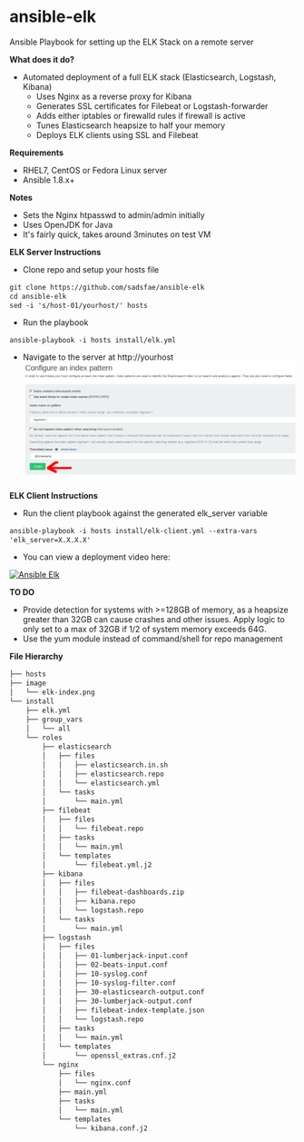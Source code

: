 ansible-elk
===========
Ansible Playbook for setting up the ELK Stack on a remote server

**What does it do?**
   - Automated deployment of a full ELK stack (Elasticsearch, Logstash, Kibana)
     * Uses Nginx as a reverse proxy for Kibana
     * Generates SSL certificates for Filebeat or Logstash-forwarder
     * Adds either iptables or firewalld rules if firewall is active
     * Tunes Elasticsearch heapsize to half your memory
     * Deploys ELK clients using SSL and Filebeat
 
**Requirements**
   - RHEL7, CentOS or Fedora Linux server
   - Ansible 1.8.x+

**Notes**
   - Sets the Nginx htpasswd to admin/admin initially
   - Uses OpenJDK for Java
   - It's fairly quick, takes around 3minutes on test VM

**ELK Server Instructions**
   - Clone repo and setup your hosts file
```
git clone https://github.com/sadsfae/ansible-elk
cd ansible-elk
sed -i 's/host-01/yourhost/' hosts
```
   - Run the playbook
```
ansible-playbook -i hosts install/elk.yml
```
   - Navigate to the server at http://yourhost
![ELK](/image/elk-index.png?raw=true "Click the green button.")

**ELK Client Instructions**
   - Run the client playbook against the generated elk_server variable
```
ansible-playbook -i hosts install/elk-client.yml --extra-vars 'elk_server=X.X.X.X'
```
   - You can view a deployment video here:


[![Ansible Elk](http://img.youtube.com/vi/pwpLPiPX2Mg/0.jpg)](http://www.youtube.com/watch?v=pwpLPiPX2Mg "Deploying ELK with Ansible")

**TO DO**
   - Provide detection for systems with >=128GB of memory, as a heapsize greater
     than 32GB can cause crashes and other issues.  Apply logic to only set to a
     max of 32GB if 1/2 of system memory exceeds 64G.
   - Use the yum module instead of command/shell for repo management

**File Hierarchy**
```
├── hosts
├── image
│   └── elk-index.png
└── install
    ├── elk.yml
    ├── group_vars
    │   └── all
    └── roles
        ├── elasticsearch
        │   ├── files
        │   │   ├── elasticsearch.in.sh
        │   │   ├── elasticsearch.repo
        │   │   └── elasticsearch.yml
        │   └── tasks
        │       └── main.yml
        ├── filebeat
        │   ├── files
        │   │   └── filebeat.repo
        │   ├── tasks
        │   │   └── main.yml
        │   └── templates
        │       └── filebeat.yml.j2
        ├── kibana
        │   ├── files
        │   │   ├── filebeat-dashboards.zip
        │   │   ├── kibana.repo
        │   │   └── logstash.repo
        │   └── tasks
        │       └── main.yml
        ├── logstash
        │   ├── files
        │   │   ├── 01-lumberjack-input.conf
        │   │   ├── 02-beats-input.conf
        │   │   ├── 10-syslog.conf
        │   │   ├── 10-syslog-filter.conf
        │   │   ├── 30-elasticsearch-output.conf
        │   │   ├── 30-lumberjack-output.conf
        │   │   ├── filebeat-index-template.json
        │   │   └── logstash.repo
        │   ├── tasks
        │   │   └── main.yml
        │   └── templates
        │       └── openssl_extras.cnf.j2
        └── nginx
            ├── files
            │   └── nginx.conf
            ├── main.yml
            ├── tasks
            │   └── main.yml
            └── templates
                └── kibana.conf.j2

```
